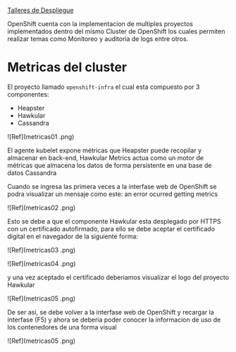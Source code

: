 [Talleres de Despliegue](../despliegue.md)

OpenShift cuenta con la implementacion de multiples proyectos implementados dentro del mismo Cluster de OpenShift los cuales permiten realizar temas como Monitoreo y  auditoria de logs entre otros.

# Metricas del cluster 
El proyecto llamado `openshift-infra` el cual esta compuesto por 3 componentes:
* Heapster
* Hawkular
* Cassandra 

![Ref](metricas01 .png)


El agente kubelet expone métricas que Heapster puede recopilar y almacenar en back-end, Hawkular Metrics actua como un motor de métricas que almacena los datos de forma persistente en una base de datos Cassandra

Cuando se ingresa las primera veces a la interfase web de OpenShift se podra visualizar un mensaje como este: an error ocurred getting metrics

![Ref](metricas02 .png)

Esto se debe a que el componente Hawkular esta desplegado por HTTPS con un certificado autofirmado, para ello se debe aceptar el certificado digital en el navegador de la siguiente forma:

![Ref](metricas03 .png)

![Ref](metricas04 .png)

y una vez aceptado el certificado deberiamos visualizar el logo del proyecto Hawkular

![Ref](metricas05 .png)

De ser asi, se debe volver a la interfase web de OpenShift y recargar la interfase (F5) y ahora se deberia poder conocer la informacion de uso de los contenedores de una forma visual

![Ref](metricas05 .png)


